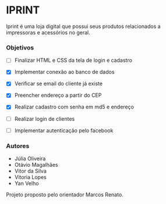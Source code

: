 # IPRINT


Iprint é uma loja digital que possui seus produtos relacionados a impressoras e acessórios no geral.


### Objetivos
- [ ] Finalizar HTML e CSS da tela de login e cadastro
- [x] Implementar conexão ao banco de dados
- [x] Verificar se email do cliente já existe
- [X] Preencher endereço a partir do CEP
- [x] Realizar cadastro com senha em md5 e endereço
- [ ] Realizar login de clientes
- [ ] Implementar autenticação pelo facebook


### Autores
- Júlia Oliveira
- Otávio Magalhães
- Vitor da Silva
- Vitoria Lopes
- Yan Velho

Projeto proposto pelo orientador Marcos Renato.  
